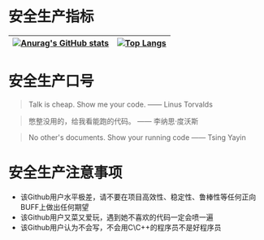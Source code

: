 # 安全生产指标
|[![Anurag's GitHub stats](https://github-readme-stats.vercel.app/api?username=tsingyayin&show_icons=true&theme=radical&count_private=true&include_all_commits=true)](https://github.com/anuraghazra/github-readme-stats)|[![Top Langs](https://github-readme-stats.vercel.app/api/top-langs/?username=tsingyayin)](https://github.com/anuraghazra/github-readme-stats) |
|---|---|

# 安全生产口号

> Talk is cheap. Show me your code. —— Linus Torvalds

> 憋整没用的，给我看能跑的代码。 —— 李纳思·度沃斯

> No other's documents. Show your running code —— Tsing Yayin

# 安全生产注意事项

* 该Github用户水平极差，请不要在项目高效性、稳定性、鲁棒性等任何正向BUFF上做出任何期望
* 该Github用户又菜又爱玩，遇到她不喜欢的代码一定会喷一遍
* 该Github用户认为不会写，不会用C\C++的程序员不是好程序员
